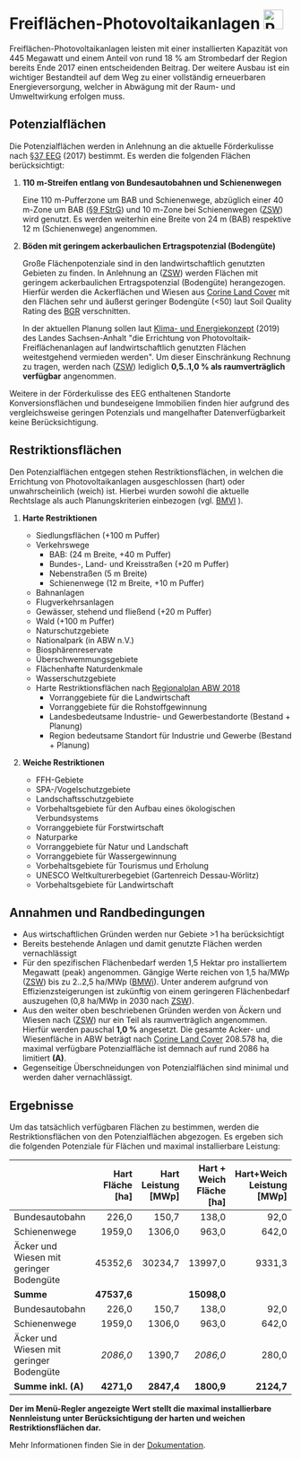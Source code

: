 # Freiflächen-Photovoltaikanlagen <img src="../../static/stemp_abw/img/energy_icons/Stromerzeuger_Photovoltaik_technologieneutral.svg" alt="PVA" width="35">

Freiflächen-Photovoltaikanlagen leisten mit einer installierten Kapazität von
445 Megawatt und einem Anteil von rund 18 % am Strombedarf der Region bereits
Ende 2017 einen entscheidenden Beitrag. Der weitere Ausbau ist ein wichtiger
Bestandteil auf dem Weg zu einer vollständig erneuerbaren Energieversorgung,
welcher in Abwägung mit der Raum- und Umweltwirkung erfolgen muss. 

## Potenzialflächen

Die Potenzialflächen werden in Anlehnung an die aktuelle Förderkulisse nach
<a href="https://www.gesetze-im-internet.de/eeg_2014/__37.html" target="_blank">§37 EEG</a>
(2017) bestimmt. Es werden die folgenden Flächen berücksichtigt:  

1. **110 m-Streifen entlang von Bundesautobahnen und Schienenwegen**
  
    Eine 110 m-Pufferzone um BAB und Schienenwege, abzüglich einer 40 m-Zone um
    BAB
    (<a href="https://www.gesetze-im-internet.de/fstrg/__9.html" target="_blank">§9 FStrG</a>)
    und 10 m-Zone bei Schienenwegen
    (<a href="https://www.erneuerbare-energien.de/EE/Redaktion/DE/Downloads/bmwi_de/bericht-eeg-4-solar.pdf?__blob=publicationFile&v=4" target="_blank">ZSW</a>)
    wird genutzt. Es werden weiterhin eine Breite von 24 m (BAB) respektive 12
    m (Schienenwege) angenommen.
    
2. **Böden mit geringem ackerbaulichen Ertragspotenzial (Bodengüte)**
    
    Große Flächenpotenziale sind in den landwirtschaftlich genutzten Gebieten
    zu finden. In Anlehnung an
    (<a href="https://www.zsw-bw.de/fileadmin/user_upload/PDFs/Aktuelles/2019/politischer-dialog-pv-freiflaechenanlagen-studie-333788.pdf" target="_blank">ZSW</a>)
    werden Flächen mit geringem ackerbaulichen Ertragspotenzial (Bodengüte)
    herangezogen. Hierfür werden die Ackerflächen und Wiesen aus
    <a href="https://land.copernicus.eu/pan-european/corine-land-cover/clc2018" target="_blank">Corine Land Cover</a>
    mit den Flächen sehr und äußerst geringer Bodengüte (<50) laut Soil Quality
    Rating des
    <a href="https://www.bgr.bund.de/DE/Themen/Boden/Ressourcenbewertung/Ertragspotential/Ertragspotential_node.html" target="_blank">BGR</a>
    verschnitten.
    
    In der aktuellen Planung sollen laut
    <a href="https://mule.sachsen-anhalt.de/fileadmin/Bibliothek/Politik_und_Verwaltung/MLU/MLU/04_Energie/Klimaschutz/00_Startseite_Klimaschutz/190205_Klima-_und_Energiekonzept_Sachsen-Anhalt.pdf" target="_blank">Klima- und Energiekonzept</a>
    (2019) des Landes Sachsen-Anhalt "die Errichtung von
    Photovoltaik-Freiflächenanlagen auf landwirtschaftlich genutzten Flächen
    weitestgehend vermieden werden". Um dieser Einschränkung Rechnung zu
    tragen, werden nach
    (<a href="https://www.zsw-bw.de/fileadmin/user_upload/PDFs/Aktuelles/2019/politischer-dialog-pv-freiflaechenanlagen-studie-333788.pdf" target="_blank">ZSW</a>) 
    lediglich **0,5..1,0 % als raumverträglich verfügbar** angenommen.

Weitere in der Förderkulisse des EEG enthaltenen Standorte Konversionsflächen
und bundeseigene Immobilien finden hier aufgrund des vergleichsweise geringen
Potenzials und mangelhafter Datenverfügbarkeit keine Berücksichtigung.

## Restriktionsflächen

Den Potenzialflächen entgegen stehen Restriktionsflächen, in welchen die
Errichtung von Photovoltaikanlagen ausgeschlossen (hart) oder
unwahrscheinlich (weich) ist. Hierbei wurden sowohl die aktuelle Rechtslage als
auch Planungskriterien einbezogen (vgl.
<a href="https://www.bbr.bund.de/BBSR/DE/Veroeffentlichungen/ministerien/BMVI/BMVIOnline/2015/DL_BMVI_Online_08_15.pdf?__blob=publicationFile&v=2" target="_blank">BMVI</a>
). 

1. **Harte Restriktionen**
    - Siedlungsflächen (+100 m Puffer) 
    - Verkehrswege
        - BAB: (24 m Breite, +40 m Puffer)
        - Bundes-, Land- und Kreisstraßen (+20 m Puffer)
        - Nebenstraßen  (5 m Breite)
        - Schienenwege (12 m Breite, +10 m Puffer)
    - Bahnanlagen
    - Flugverkehrsanlagen
    - Gewässer, stehend und fließend (+20 m Puffer)
    - Wald (+100 m Puffer)
    - Naturschutzgebiete
    - Nationalpark (in ABW n.V.)
    - Biosphärenreservate
    - Überschwemmungsgebiete
    - Flächenhafte Naturdenkmale
    - Wasserschutzgebiete
    - Harte Restriktionsflächen nach
    <a href="https://www.planungsregion-abw.de/wp-content/uploads/2019/05/REP-ABW_2018_Text.pdf" target="_blank">Regionalplan ABW 2018</a>
        - Vorranggebiete für die Landwirtschaft
        - Vorranggebiete für die Rohstoffgewinnung
        - Landesbedeutsame Industrie- und Gewerbestandorte (Bestand + Planung)
        - Region bedeutsame Standort für Industrie und Gewerbe (Bestand + Planung)
    
2. **Weiche Restriktionen**
    - FFH-Gebiete
    - SPA-/Vogelschutzgebiete
    - Landschaftsschutzgebiete
    - Vorbehaltsgebiete für den Aufbau eines ökologischen Verbundsystems
    - Vorranggebiete für Forstwirtschaft
    - Naturparke
    - Vorranggebiete für Natur und Landschaft
    - Vorranggebiete für Wassergewinnung
    - Vorbehaltsgebiete für Tourismus und Erholung
    - UNESCO Weltkulturerbegebiet (Gartenreich Dessau-Wörlitz)
    - Vorbehaltsgebiete für Landwirtschaft

## Annahmen und Randbedingungen

- Aus wirtschaftlichen Gründen werden nur Gebiete >1 ha berücksichtigt
- Bereits bestehende Anlagen und damit genutzte Flächen werden vernachlässigt
- Für den spezifischen Flächenbedarf werden 1,5 Hektar pro installiertem
  Megawatt (peak) angenommen. Gängige Werte reichen von 1,5 ha/MWp
  (<a href="https://www.zsw-bw.de/fileadmin/user_upload/PDFs/Aktuelles/2019/politischer-dialog-pv-freiflaechenanlagen-studie-333788.pdf" target="_blank">ZSW</a>)
  bis zu 2..2,5 ha/MWp
  (<a href="https://www.bmwi.de/Redaktion/DE/Downloads/B/berichtsmodul-2-modelle-und-modellverbund.pdf?__blob=publicationFile&v=6" target="_blank">BMWi</a>).
  Unter anderem aufgrund von Effizienzsteigerungen ist zukünftig von einem
  geringeren Flächenbedarf auszugehen (0,8 ha/MWp in 2030 nach
  <a href="https://www.zsw-bw.de/fileadmin/user_upload/PDFs/Aktuelles/2019/politischer-dialog-pv-freiflaechenanlagen-studie-333788.pdf" target="_blank">ZSW</a>).
- Aus den weiter oben beschriebenen Gründen werden von Äckern und Wiesen nach
  (<a href="https://www.zsw-bw.de/fileadmin/user_upload/PDFs/Aktuelles/2019/politischer-dialog-pv-freiflaechenanlagen-studie-333788.pdf" target="_blank">ZSW</a>)
  nur ein Teil als raumverträglich angenommen. Hierfür werden pauschal **1,0 %**
  angesetzt. Die gesamte Acker- und Wiesenfläche in ABW beträgt nach
  <a href="https://land.copernicus.eu/pan-european/corine-land-cover/clc2018" target="_blank">Corine Land Cover</a>
  208.578 ha, die maximal verfügbare Potenzialfläche ist demnach auf rund 2086
  ha limitiert **(A)**.
- Gegenseitige Überschneidungen von Potenzialflächen sind minimal und werden
  daher vernachlässigt.

## Ergebnisse

Um das tatsächlich verfügbaren Flächen zu bestimmen, werden die
Restriktionsflächen von den Potenzialflächen abgezogen. Es ergeben sich die
folgenden Potenziale für Flächen und maximal installierbare Leistung:

|                                         | Hart<br/>Fläche [ha]<br/> | Hart<br/>Leistung [MWp] | Hart + Weich<br/>Fläche [ha] | Hart+Weich<br/>Leistung [MWp] |
| --------------------------------------- | -----------:| -----------------------------:| -----------:| -----------------------------:|
| Bundesautobahn                          |       226,0 |                         150,7 |       138,0 |                          92,0 |
| Schienenwege                            |      1959,0 |                        1306,0 |       963,0 |                         642,0 |
| Äcker und Wiesen mit geringer Bodengüte |     45352,6 |                       30234,7 |     13997,0 |                        9331,3 |
| **Summe**                               | **47537,6** |                               | **15098,0** |                               |
| Bundesautobahn                          |       226,0 |                         150,7 |       138,0 |                          92,0 |
| Schienenwege                            |      1959,0 |                        1306,0 |       963,0 |                         642,0 |
| Äcker und Wiesen mit geringer Bodengüte |    *2086,0* |                        1390,7 |    *2086,0* |                         280,0 |
| **Summe inkl. (A)**                     |  **4271,0** |                    **2847,4** |  **1800,9** |                    **2124,7** |

**Der im Menü-Regler angezeigte Wert stellt die maximal installierbare
Nennleistung unter Berücksichtigung der harten und weichen Restriktionsflächen
dar.**

Mehr Informationen finden Sie in der <a href="https://stemp-abw.readthedocs.io/en/dev/areas_and_potentials.html#areas-and-potentials-label" target="_blank">Dokumentation</a>.

